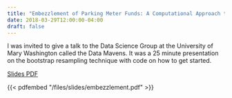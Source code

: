 ```yaml
---
title: "Embezzlement of Parking Meter Funds: A Computational Approach to Hypothesis Testing"
date: 2018-03-29T12:00:00-04:00
draft: false
---
```


I was invited to give a talk to the Data Science Group at the University of Mary Washington called the Data Mavens. It was a 25 minute presentation on the bootstrap resampling technique with code on how to get started.

[Slides PDF](/files/slides/embezzlement.pdf)

{{< pdfembed "/files/slides/embezzlement.pdf" >}}
